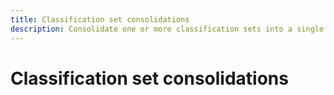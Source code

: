 ```yaml
---
title: Classification set consolidations
description: Consolidate one or more classification sets into a single classification set.
---
```

# Classification set consolidations